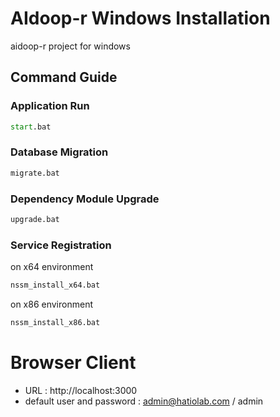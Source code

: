 # AIdoop-r Windows Installation
aidoop-r project for windows 

## Command Guide

### Application Run

```cmd
start.bat
```

### Database Migration

```cmd
migrate.bat
```

### Dependency Module Upgrade
```cmd
upgrade.bat
```

### Service Registration
on x64 environment
```cmd
nssm_install_x64.bat
```
on x86 environment
```cmd
nssm_install_x86.bat
```

# Browser Client

- URL : http://localhost:3000
- default user and password : admin@hatiolab.com / admin
